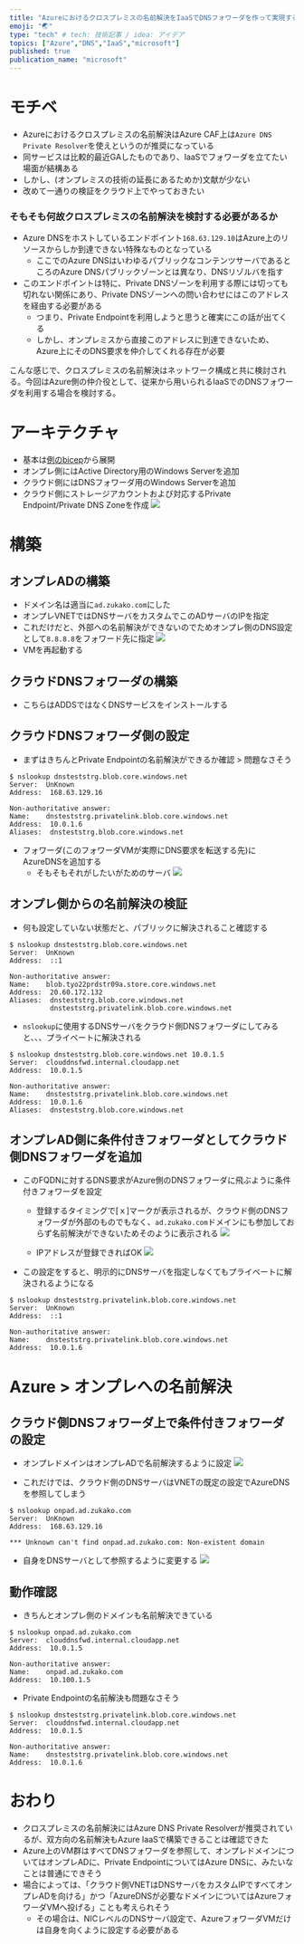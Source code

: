 ```yaml
---
title: "Azureにおけるクロスプレミスの名前解決をIaaSでDNSフォワーダを作って実現する"
emoji: "🌏"
type: "tech" # tech: 技術記事 / idea: アイデア
topics: ["Azure","DNS","IaaS","microsoft"]
published: true
publication_name: "microsoft"
---
```


# モチベ
- Azureにおけるクロスプレミスの名前解決はAzure CAF上は`Azure DNS Private Resolver`を使えというのが推奨になっている
- 同サービスは比較的最近GAしたものであり、IaaSでフォワーダを立てたい場面が結構ある
- しかし、(オンプレミスの技術の延長にあるためか)文献が少ない
- 改めて一通りの検証をクラウド上でやっておきたい

### そもそも何故クロスプレミスの名前解決を検討する必要があるか
- Azure DNSをホストしているエンドポイント`168.63.129.10`はAzure上のリソースからしか到達できない特殊なものとなっている
    - ここでのAzure DNSはいわゆるパブリックなコンテンツサーバであるところのAzure DNSパブリックゾーンとは異なり、DNSリゾルバを指す
- このエンドポイントは特に、Private DNSゾーンを利用する際には切っても切れない関係にあり、Private DNSゾーンへの問い合わせにはこのアドレスを経由する必要がある
    - つまり、Private Endpointを利用しようと思うと確実にこの話が出てくる
    - しかし、オンプレミスから直接このアドレスに到達できないため、Azure上にそのDNS要求を仲介してくれる存在が必要

こんな感じで、クロスプレミスの名前解決はネットワーク構成と共に検討される。今回はAzure側の仲介役として、従来から用いられるIaaSでのDNSフォワーダを利用する場合を検討する。

# アーキテクチャ
- 基本は[例のbicep](https://zenn.dev/microsoft/articles/8d1558a8a2127c)から展開
- オンプレ側にはActive Directory用のWindows Serverを追加
- クラウド側にはDNSフォワーダ用のWindows Serverを追加
- クラウド側にストレージアカウントおよび対応するPrivate Endpoint/Private DNS Zoneを作成
![](/images/20230502-dnsfwd/arch.png)

# 構築

## オンプレADの構築
- ドメイン名は適当に`ad.zukako.com`にした
- オンプレVNETではDNSサーバをカスタムでこのADサーバのIPを指定
- これだけだと、外部への名前解決ができないのでためオンプレ側のDNS設定として`8.8.8.8`をフォワード先に指定
![](/images/20230502-dnsfwd/01.png)
- VMを再起動する

## クラウドDNSフォワーダの構築
- こちらはADDSではなくDNSサービスをインストールする


## クラウドDNSフォワーダ側の設定
- まずはきちんとPrivate Endpointの名前解決ができるか確認 > 問題なさそう
```
$ nslookup dnsteststrg.blob.core.windows.net
Server:  UnKnown
Address:  168.63.129.16

Non-authoritative answer:
Name:    dnsteststrg.privatelink.blob.core.windows.net
Address:  10.0.1.6
Aliases:  dnsteststrg.blob.core.windows.net
```
- フォワーダ(このフォワーダVMが実際にDNS要求を転送する先)にAzureDNSを追加する
    - そもそもそれがしたいがためのサーバ
    ![](/images/20230502-dnsfwd/03.png)

## オンプレ側からの名前解決の検証
- 何も設定していない状態だと、パブリックに解決されること確認する
```
$ nslookup dnsteststrg.blob.core.windows.net
Server:  UnKnown
Address:  ::1

Non-authoritative answer:
Name:    blob.tyo22prdstr09a.store.core.windows.net
Address:  20.60.172.132
Aliases:  dnsteststrg.blob.core.windows.net
          dnsteststrg.privatelink.blob.core.windows.net
```
- `nslookup`に使用するDNSサーバをクラウド側DNSフォワーダにしてみると、、、プライベートに解決される
```
$ nslookup dnsteststrg.blob.core.windows.net 10.0.1.5
Server:  clouddnsfwd.internal.cloudapp.net
Address:  10.0.1.5

Non-authoritative answer:
Name:    dnsteststrg.privatelink.blob.core.windows.net
Address:  10.0.1.6
Aliases:  dnsteststrg.blob.core.windows.net
```

## オンプレAD側に条件付きフォワーダとしてクラウド側DNSフォワーダを追加
- このFQDNに対するDNS要求がAzure側のDNSフォワーダに飛ぶように条件付きフォワーダを設定
    - 登録するタイミングで[ｘ]マークが表示されるが、クラウド側のDNSフォワーダが外部のものでもなく、`ad.zukako.com`ドメインにも参加しておらず名前解決ができないためそのように表示される
    ![](/images/20230502-dnsfwd/02.png)

    - IPアドレスが登録できればOK
    ![](/images/20230502-dnsfwd/04.png)

- この設定をすると、明示的にDNSサーバを指定しなくてもプライベートに解決されるようになる
```
$ nslookup dnsteststrg.privatelink.blob.core.windows.net
Server:  UnKnown
Address:  ::1

Non-authoritative answer:
Name:    dnsteststrg.privatelink.blob.core.windows.net
Address:  10.0.1.6
```

# Azure > オンプレへの名前解決
## クラウド側DNSフォワーダ上で条件付きフォワーダの設定
- オンプレドメインはオンプレADで名前解決するように設定
![](/images/20230502-dnsfwd/05.png)

- これだけでは、クラウド側のDNSサーバはVNETの既定の設定でAzureDNSを参照してしまう
```
$ nslookup onpad.ad.zukako.com
Server:  UnKnown
Address:  168.63.129.16

*** Unknown can't find onpad.ad.zukako.com: Non-existent domain
```
- 自身をDNSサーバとして参照するように変更する
![](/images/20230502-dnsfwd/06.png)

## 動作確認
- きちんとオンプレ側のドメインも名前解決できている
```
$ nslookup onpad.ad.zukako.com
Server:  clouddnsfwd.internal.cloudapp.net
Address:  10.0.1.5

Non-authoritative answer:
Name:    onpad.ad.zukako.com
Address:  10.100.1.5
```
- Private Endpointの名前解決も問題なさそう
```
$ nslookup dnsteststrg.privatelink.blob.core.windows.net
Server:  clouddnsfwd.internal.cloudapp.net
Address:  10.0.1.5

Non-authoritative answer:
Name:    dnsteststrg.privatelink.blob.core.windows.net
Address:  10.0.1.6
```

# おわり
- クロスプレミスの名前解決にはAzure DNS Private Resolverが推奨されているが、双方向の名前解決もAzure IaaSで構築できることは確認できた
- Azure上のVM群はすべてDNSフォワーダを参照して、オンプレドメインについてはオンプレADに、Private EndpointについてはAzure DNSに、みたいなことは普通にできそう
- 場合によっては、「クラウド側VNETはDNSサーバをカスタムIPですべてオンプレADを向ける」かつ「AzureDNSが必要なドメインについてはAzureフォワーダVMへ投げる」ことも考えられそう
    - その場合は、NICレベルのDNSサーバ設定で、AzureフォワーダVMだけは自身を向くように設定する必要がある